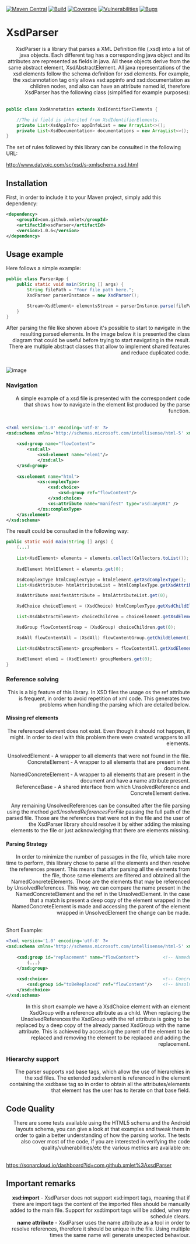 [![Maven Central](https://img.shields.io/maven-central/v/com.github.xmlet/xsdParser.svg)](https://search.maven.org/#artifactdetails%7Ccom.github.xmlet%7CxsdParser%7C1.0.6%7Cjar)
[![Build](https://sonarcloud.io/api/project_badges/measure?project=com.github.xmlet%3AxsdParser&metric=alert_status)](https://sonarcloud.io/dashboard?id=com.github.xmlet%3AxsdParser)
[![Coverage](https://sonarcloud.io/api/badges/measure?key=com.github.xmlet%3AxsdParser&metric=coverage)](https://sonarcloud.io/component_measures/domain/Coverage?id=com.github.xmlet%3AxsdParser)
[![Vulnerabilities](https://sonarcloud.io/api/badges/measure?key=com.github.xmlet%3AxsdParser&metric=vulnerabilities)](https://sonarcloud.io/dashboard?id=com.github.xmlet%3AxsdParser)
[![Bugs](https://sonarcloud.io/api/badges/measure?key=com.github.xmlet%3AxsdParser&metric=bugs)](https://sonarcloud.io/dashboard?id=com.github.xmlet%3AxsdParser)

# XsdParser


<div style="text-align: right"> 
    XsdParser is a library that parses a XML Definition file (.xsd) into a list of java objects. Each different tag has a corresponding java object
     and its attributes are represented as fields in java. All these objects derive from the same abstract element, XsdAbstractElement.
    All java representations of the xsd elements follow the schema definition for xsd elements.  
    For example, the xsd:annotation tag only allows xsd:appinfo and xsd:documentation as children nodes, and also can have an attribute named id, therefore
    XsdParser has the following class (simplified for example purposes):  
</div>  

<br />  

```java
public class XsdAnnotation extends XsdIdentifierElements {

    //The id field is inherited from XsdIdentifierElements.
    private List<XsdAppInfo> appInfoList = new ArrayList<>();
    private List<XsdDocumentation> documentations = new ArrayList<>();
}
```

The set of rules followed by this library can be consulted in the following URL:

http://www.datypic.com/sc/xsd/s-xmlschema.xsd.html

## Installation

First, in order to include it to your Maven project, simply add this dependency:

``` xml
<dependency>
    <groupId>com.github.xmlet</groupId>
    <artifactId>xsdParser</artifactId>
    <version>1.0.6</version>
</dependency>
```

## Usage example

Here follows a simple example:

``` java
public class ParserApp {
    public static void main(String [] args) {
        String filePath = "Your file path here.";
        XsdParser parserInstance = new XsdParser();

        Stream<XsdElement> elementsStream = parserInstance.parse(filePath);
    }
}
```
<div style="text-align: right"> 
After parsing the file like shown above it's possible to start to navigate in the resulting parsed elements. In the image below it is 
 presented the class diagram that could be useful before trying to start navigating in the result. There are multiple abstract classes
  that allow to implement shared features and reduce duplicated code. 
</div>

<br />

![image](https://raw.githubusercontent.com/xmlet/XsdParser/master/src/main/java/org/xmlet/xsdparser/xsdelements/xsdelements.png) 

### Navigation

<div style="text-align: right"> 
A simple example of a xsd file is presented with the correspondent code that shows how to navigate in the element list produced by the
parse function.
</div>

<br />

```xml
<?xml version='1.0' encoding='utf-8' ?>
<xsd:schema xmlns='http://schemas.microsoft.com/intellisense/html-5' xmlns:xsd='http://www.w3.org/2001/XMLSchema'>
	
	<xsd:group name="flowContent">
	    <xsd:all>
	        <xsd:element name="elem1"/>
            </xsd:all>
	</xsd:group>
	
	<xs:element name="html">
            <xs:complexType>
                <xsd:choice>
                    <xsd:group ref="flowContent"/>
                </xsd:choice>
                <xs:attribute name="manifest" type="xsd:anyURI" />
            </xs:complexType>
	</xs:element>
</xsd:schema>
```

The result could be consulted in the following way:

``` java
public static void main(String [] args) {
    (...)
    
    List<XsdElement> elements = elements.collect(Collectors.toList());
            
    XsdElement htmlElement = elements.get(0);

    XsdComplexType htmlComplexType = htmlElement.getXsdComplexType();
    List<XsdAttribute> htmlAttributeList = htmlComplexType.getXsdAttributes().collect(Collectors.toList());

    XsdAttribute manifestAttribute = htmlAttributeList.get(0);

    XsdChoice choiceElement = (XsdChoice) htmlComplexType.getXsdChildElement();

    List<XsdAbstractElement> choiceChildren = choiceElement.getXsdElements().collect(Collectors.toList());

    XsdGroup flowContentGroup = (XsdGroup) choiceChildren.get(0);

    XsdAll flowContentAll = (XsdAll) flowContentGroup.getChildElement();

    List<XsdAbstractElement> groupMembers = flowContentAll.getXsdElements().collect(Collectors.toList());

    XsdElement elem1 = (XsdElement) groupMembers.get(0);
}
```

### Reference solving

<div style="text-align: right"> 
This is a big feature of this library. In XSD files the usage os the ref attribute is frequent, in order to avoid repetition of xml code. 
This generates two problems when handling the parsing which are detailed below.
</div>

#### Missing ref elements

<div style="text-align: right"> 
The referenced element does not exist. Even though it should not happen, it might. In order to deal with this problem there were created wrappers to all elements.
</div>

<br />

<div style="text-align: right">
UnsolvedElement - A wrapper to all elements that were not found in the file.
</div>

<div style="text-align: right">  
ConcreteElement - A wrapper to all elements that are present in the document.  
</div>

<div style="text-align: right">
NamedConcreteElement - A wrapper to all elements that are present in the document and have a name attribute present.  
</div>

<div style="text-align: right">
ReferenceBase - A shared interface from which UnsolvedReference and ConcreteElement derive.  
</div>

<br />

<div style="text-align: right">
Any remaining UnsolvedReferences can be consulted after the file parsing using the method <i>getUnsolvedReferencesForFile</i> passing the full path of the parsed file. Those 
are the references that were not in the file and the user of the XsdParser library should resolve it by either adding the missing elements to the file or 
just acknowledging that there are elements missing.
</div>

#### Parsing Strategy

<div style="text-align: right"> 
In order to minimize the number of passages in the file, which take more time to perform, this library chose to parse all the elements and then resolve the references present. 
This means that after parsing all the elements from the file, those same elements are filtered and obtained all the NamedConcreteElements. Those are the elements that may be 
referenced by UnsolvedReferences. This way, we can compare the name present in the NamedConcreteElement and the ref in the UnsolvedElement. In the case that a match is present a 
deep copy of the element wrapped in the NamedConcreteElement is made and accessing the parent of the element wrapped in UnsolvedElement the change can be made. 
</div>

<br />

Short Example:

```xml
<?xml version='1.0' encoding='utf-8' ?>
<xsd:schema xmlns='http://schemas.microsoft.com/intellisense/html-5' xmlns:xsd='http://www.w3.org/2001/XMLSchema'>
	
    <xsd:group id="replacement" name="flowContent">         <!-- NamedConcreteType wrapping a XsdGroup -->
        (...)
    </xsd:group>
	
    <xsd:choice>                                            <!-- ConcreteElement wrapping a XsdChoice -->
        <xsd:group id="toBeReplaced" ref="flowContent"/>    <!-- UnsolvedReference wrapping a XsdGroup -->
    </xsd:choice>
</xsd:schema>
```

<div style="text-align: right"> 
In this short example we have a XsdChoice element with an element XsdGroup with a reference attribute as a child. 
When replacing the UnsolvedReferences the XsdGroup with the ref attribute is going to be replaced by a deep copy of the already parsed
XsdGroup with the name attribute. This is achieved by accessing the parent of the element to be replaced and removing the element to be replaced
and adding the replacement.
</div>

### Hierarchy support

<div style="text-align: right"> 
The parser supports xsd:base tags, which allow the use of hierarchies in the xsd files. 
The extended xsd:element is referenced in the element containing the xsd:base tag so in order to obtain all the attributes/elements that element has the user  
has to iterate on that base field.
</div>

## Code Quality

<div style="text-align: right"> 
There are some tests available using the HTML5 schema and the Android layouts schema, you can give a look at that examples and tweak them in order to gain a better understanding of how the parsing works.
The tests also cover most of the code, if you are interested in verifying the code quality/vulnerabilities/etc the various metrics are available on:
</div>

<br />

https://sonarcloud.io/dashboard?id=com.github.xmlet%3AxsdParser  
  
## Important remarks

<div style="text-align: right"> 
<b>xsd:import</b> - XsdParser does not support xsd:import tags, meaning that if there are import tags the content of the imported files should be manually added to the main file. Support for xsd:import tags will be added, when my schedule clears.
</div>     

<div style="text-align: right">
<b>name attribute</b> - XsdParser uses the name attribute as a tool in order to resolve references, therefore it should be unique in the file. Using multiple times the same name will generate unexpected behaviour.  
</div>